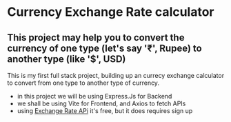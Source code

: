 # Currency Exchange Rate calculator

## This project may help you to convert the currency of one type (let's say '₹', Rupee) to another type (like '$', USD)

This is my first full stack project, building up an currecy exchange calculator to convert from one type to another type of currency.

* in this project we will be using Express.Js for Backend
* we shall be using Vite for Frontend, and Axios to fetch APIs
* using [Exchange Rate APi](https://exchangeratesapi.io/)
it's free, but it does requires sign up